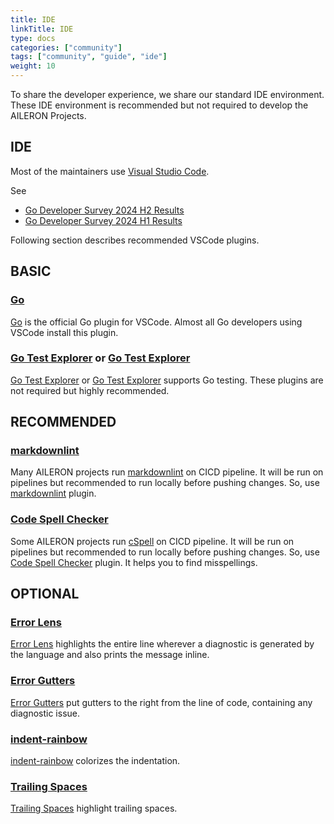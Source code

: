 ```yaml
---
title: IDE
linkTitle: IDE
type: docs
categories: ["community"]
tags: ["community", "guide", "ide"]
weight: 10
---
```


To share the developer experience, we share our standard IDE environment.
These IDE environment is recommended but not required to develop the AILERON Projects.

## IDE

Most of the maintainers use [Visual Studio Code](https://code.visualstudio.com/).

See

- [Go Developer Survey 2024 H2 Results](https://go.dev/blog/survey2024-h2-results)
- [Go Developer Survey 2024 H1 Results](https://go.dev/blog/survey2024-h1-results)

Following section describes recommended VSCode plugins.

## BASIC

### [Go](https://marketplace.visualstudio.com/items?itemName=golang.go)

[Go](https://marketplace.visualstudio.com/items?itemName=golang.go) is the official Go plugin for VSCode.
Almost all Go developers using VSCode install this plugin.

### [Go Test Explorer](https://marketplace.visualstudio.com/items?itemName=ethan-reesor.vscode-go-test-adapter) or [Go Test Explorer](https://marketplace.visualstudio.com/items?itemName=premparihar.gotestexplorer)

[Go Test Explorer](https://marketplace.visualstudio.com/items?itemName=ethan-reesor.vscode-go-test-adapter) or [Go Test Explorer](https://marketplace.visualstudio.com/items?itemName=premparihar.gotestexplorer) supports Go testing.
These plugins are not required but highly recommended.

## RECOMMENDED

### [markdownlint](https://marketplace.visualstudio.com/items?itemName=DavidAnson.vscode-markdownlint)

Many AILERON projects run [markdownlint](https://github.com/DavidAnson/markdownlint) on CICD pipeline.
It will be run on pipelines but recommended to run locally before pushing changes.
So, use [markdownlint](https://marketplace.visualstudio.com/items?itemName=DavidAnson.vscode-markdownlint) plugin.

### [Code Spell Checker](https://marketplace.visualstudio.com/items?itemName=streetsidesoftware.code-spell-checker)

Some AILERON projects run [cSpell](https://cspell.org/) on CICD pipeline.
It will be run on pipelines but recommended to run locally before pushing changes.
So, use [Code Spell Checker](https://marketplace.visualstudio.com/items?itemName=streetsidesoftware.code-spell-checker) plugin.
It helps you to find misspellings.

## OPTIONAL

### [Error Lens](https://marketplace.visualstudio.com/items?itemName=usernamehw.errorlens)

[Error Lens](https://marketplace.visualstudio.com/items?itemName=usernamehw.errorlens) highlights the entire line wherever a diagnostic is generated by the language and also prints the message inline.

### [Error Gutters](https://marketplace.visualstudio.com/items?itemName=IgorSbitnev.error-gutters)

[Error Gutters](https://marketplace.visualstudio.com/items?itemName=IgorSbitnev.error-gutters) put gutters to the right from the line of code, containing any diagnostic issue.

### [indent-rainbow](https://marketplace.visualstudio.com/items?itemName=oderwat.indent-rainbow)

[indent-rainbow](https://marketplace.visualstudio.com/items?itemName=oderwat.indent-rainbow) colorizes the indentation.

### [Trailing Spaces](https://marketplace.visualstudio.com/items?itemName=shardulm94.trailing-spaces)

[Trailing Spaces](https://marketplace.visualstudio.com/items?itemName=shardulm94.trailing-spaces) highlight trailing spaces.
